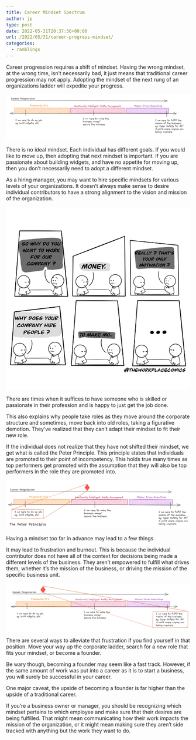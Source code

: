 ```yaml
---
title: Career Mindset Spectrum
author: jp
type: post
date: 2022-05-31T20:37:56+00:00
url: /2022/05/31/career-progress-mindset/
categories:
  - ramblings
---
```


Career progression requires a shift of mindset. Having the wrong mindset, at the wrong time, isn’t necessarily bad, it just means that traditional career progression may not apply. Adopting the mindset of the next rung of an organizations ladder will expedite your progress. 


![Career Mindset Spectrum](https://raw.githubusercontent.com/pottijordan/pottijordan.github.io/master/images/2022/csm_1.png)


There is no ideal mindset. Each individual has different goals. If you would like to move up, then adopting that next mindset is important. If you are passionate about building widgets, and have no appetite for moving up, then you don’t necessarily need to adopt a different mindset. 

As a hiring manager, you may want to hire specific mindsets for various levels of your organizations. It doesn’t always make sense to desire individual contributors to have a strong alignment to the vision and mission of the organization.

![r/comics - Why do you want to work for for our company ? [OC]](https://github.com/pottijordan/pottijordan.github.io/raw/master/images/2022/csm_2.webp)


There are times when it suffices to have someone who is skilled or passionate in their profession and is happy to just get the job done. 

This also explains why people take roles as they move around the corporate structure and sometimes, move back into old roles, taking a figurative demotion. They’ve realized that they can’t adapt their mindset to fit their new role. 

If the individual does not realize that they have not shifted their mindset, we get what is called the Peter Principle. This principle states that individuals are promoted to their point of incompetency. This holds true many times as top performers get promoted with the assumption that they will also be top performers in the role they are promoted into. 


![Career Mindset Spectrum - Peter Principle](https://github.com/pottijordan/pottijordan.github.io/raw/master/images/2022/csm_3.png)


Having a mindset too far in advance may lead to a few things. 

It may lead to frustration and burnout. This is because the individual contributor does not have all of the context for decisions being made a different levels of the business. They aren’t empowered to fulfill what drives them, whether it’s the mission of the business, or driving the mission of the specific business unit.


![Career Mindset Spectrum - Mission Driven](https://github.com/pottijordan/pottijordan.github.io/raw/master/images/2022/csm_4.png)


There are several ways to alleviate that frustration if you find yourself in that position. Move your way up the corporate ladder, search for a new role that fits your mindset, or become a founder. 

Be wary though, becoming a founder may seem like a fast track. However, if the same amount of work was put into a career as it is to start a business, you will surely be successful in your career.

One major caveat, the upside of becoming a founder is far higher than the upside of a traditional career. 

If you’re a business owner or manager, you should be recognizing which mindset pertains to which employee and make sure that their desires are being fulfilled. That might mean communicating how their work impacts the mission of the organization, or it might mean making sure they aren’t
side tracked with anything but the work they want to do. 



